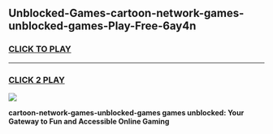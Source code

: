 
## Unblocked-Games-cartoon-network-games-unblocked-games-Play-Free-6ay4n
<h3>
<a href="https://premium76.site?title=cartoon-network-games-unblocked-games&ref=18A">CLICK TO PLAY</a></h3>
<hr>

<h3>
<a href="https://premium76.site?title=cartoon-network-games-unblocked-games&ref=18A">CLICK 2 PLAY</a>
  
</h3>

<a href="https://premium76.site?title=cartoon-network-games-unblocked-games&ref=18A"><img src="https://clearcache.store/games.png"></a>


**cartoon-network-games-unblocked-games games unblocked: Your Gateway to Fun and Accessible Online Gaming**
